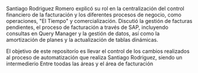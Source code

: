 Santiago Rodriguez Romero explicó su rol en la centralización del control financiero de la facturación y los diferentes procesos de negocio,
como operaciones, "El Tiempo" y comercialización. Discutió la gestión de facturas pendientes, el proceso de facturación a través de SAP,
incluyendo consultas en Query Manager y la gestión de datos, así como la amortización de planes y la actualización de tablas dinámicas.

El objetivo de este repositorío es llevar el control de los cambios realizados al proceso de automatización que realiza Santiago Rodriguez, siendo un intermedierio
Entre toodas las áreas y el área de facturación
